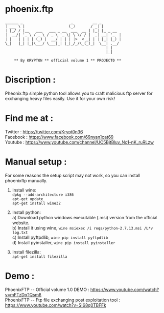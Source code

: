 # phoenix.ftp

    ______ _                      _         __ _
    | ___ \ |                    (_)       / _| |
    | |_/ / |__   ___   ___ _ __  ___  __ | |_| |_ _ __
    |  __/| '_ \ / _ \ / _ \ '_ \| \ \/ / |  _| __| '_  |
    | |   | | | | (_) |  __/ | | | |>  < _| | | |_| |_) |
    \_|   |_| |_|\___/ \___|_| |_|_/_/\_(_)_|  \__| .__/
                                                  | |
                                                  |_|

        ** By KRYPT0N ** official volume 1 ** PROJECT0 ** 
  
  
 # Discription :
 Pheonix.ftp simple python tool allows you to craft malicious ftp server for exchanging heavy files easily.
 Use it for your own risk! 
 
# Find me at :
 Twitter : https://twitter.com/Krypt0n36 <br />
Facebook : https://www.facebook.com/69nyan1cat69<br />
Youtube  : https://www.youtube.com/channel/UC5BjtBluv_No1-nK_ruRLzw<br />

# Manual setup : 
For some reasons the setup script may not work, so you can install phoenixftp manually. <br />

1. Install wine:</br>
`dpkg --add-architecture i386`</br>
`apt-get update`</br>
`apt-get install wine32`</br>

2. Install python:</br>
a) Download python windows executable (.msi) version from the official website.</br>
b) Install it using wine, `wine msiexec /i reqs/python-2.7.13.msi /L*v log.txt`</br>
c) Install pyftpdlib, `wine pip install pyftpdlib`</br>
d) Install pyinstaller, `wine pip install pyinstaller`</br>

3. Install filezilla:</br>
`apt-get install filezilla`</br>

# Demo : 
PhoenixFTP -- Official volume 1.0 DEMO : https://www.youtube.com/watch?v=mFTzDpTQsm8 <br />
PhoenixFTP -- Ftp file exchanging post exploitation tool : https://www.youtube.com/watch?v=SI68q0TBFFk <br />
